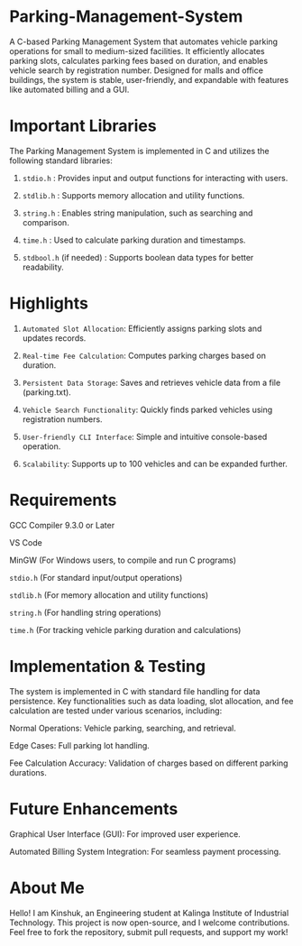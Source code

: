 # Parking-Management-System

A C-based Parking Management System that automates vehicle parking operations for small to medium-sized facilities. It efficiently allocates parking slots, calculates parking fees based on duration, and enables vehicle search by registration number. Designed for malls and office buildings, the system is stable, user-friendly, and expandable with features like automated billing and a GUI.

# Important Libraries

The Parking Management System is implemented in C and utilizes the following standard libraries:

1. `stdio.h` : Provides input and output functions for interacting with users.

2. `stdlib.h` : Supports memory allocation and utility functions.

3. `string.h` : Enables string manipulation, such as searching and comparison.

4. `time.h` : Used to calculate parking duration and timestamps.

5. `stdbool.h` (if needed) : Supports boolean data types for better readability.

# Highlights

1. `Automated Slot Allocation`: Efficiently assigns parking slots and updates records.

2. `Real-time Fee Calculation`: Computes parking charges based on duration.

3. `Persistent Data Storage`: Saves and retrieves vehicle data from a file (parking.txt).

4. `Vehicle Search Functionality`: Quickly finds parked vehicles using registration numbers.

5. `User-friendly CLI Interface`: Simple and intuitive console-based operation.

6. `Scalability`: Supports up to 100 vehicles and can be expanded further.

# Requirements
GCC Compiler 9.3.0 or Later

VS Code

MinGW (For Windows users, to compile and run C programs)

`stdio.h` (For standard input/output operations)

`stdlib.h` (For memory allocation and utility functions)

`string.h` (For handling string operations)

`time.h` (For tracking vehicle parking duration and calculations)

# Implementation & Testing

The system is implemented in C with standard file handling for data persistence. Key functionalities such as data loading, slot allocation, and fee calculation are tested under various scenarios, including:

Normal Operations: Vehicle parking, searching, and retrieval.

Edge Cases: Full parking lot handling.

Fee Calculation Accuracy: Validation of charges based on different parking durations.

# Future Enhancements

Graphical User Interface (GUI): For improved user experience.

Automated Billing System Integration: For seamless payment processing.

# About Me
Hello! I am Kinshuk, an Engineering student at Kalinga Institute of Industrial Technology. This project is now open-source, and I welcome contributions. Feel free to fork the repository, submit pull requests, and support my work!

